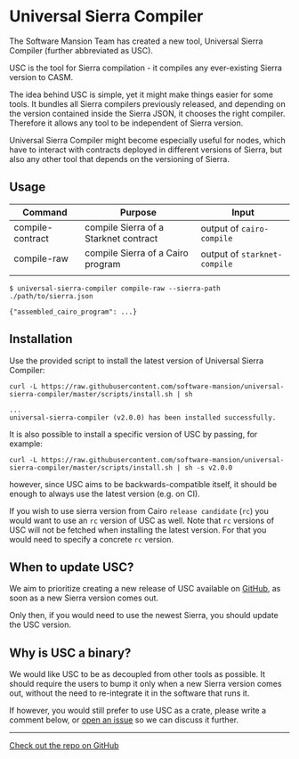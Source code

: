 # Universal Sierra Compiler

The Software Mansion Team has created a new tool, Universal Sierra Compiler (further abbreviated as USC).

USC is the tool for Sierra compilation - it compiles any ever-existing Sierra version to CASM.

The idea behind USC is simple, yet it might make things easier for some tools.
It bundles all Sierra compilers previously released, and depending on the version contained inside the Sierra JSON, it chooses the right compiler.
Therefore it allows any tool to be independent of Sierra version.

Universal Sierra Compiler might become especially useful for nodes, which have to interact with contracts deployed in different versions of Sierra, but also any other tool that depends on the versioning of Sierra.


## Usage

| Command          | Purpose                               | Input                        |
|------------------|---------------------------------------|------------------------------|
| compile-contract | compile Sierra of a Starknet contract | output of `cairo-compile`    |
| compile-raw      | compile Sierra of a Cairo program     | output of `starknet-compile` |
|                  |                                       |                              |


```shell
$ universal-sierra-compiler compile-raw --sierra-path ./path/to/sierra.json

{"assembled_cairo_program": ...}
```


## Installation

Use the provided script to install the latest version of Universal Sierra Compiler:

```shell
curl -L https://raw.githubusercontent.com/software-mansion/universal-sierra-compiler/master/scripts/install.sh | sh

...
universal-sierra-compiler (v2.0.0) has been installed successfully.
```

It is also possible to install a specific version of USC by passing, for example:

```shell
curl -L https://raw.githubusercontent.com/software-mansion/universal-sierra-compiler/master/scripts/install.sh | sh -s v2.0.0
```

however, since USC aims to be backwards-compatible itself, it should be enough to always use the latest version (e.g. on CI).

If you wish to use sierra version from Cairo `release candidate` (`rc`) you would want to use an `rc` version of USC as well.
Note that `rc` versions of USC will not be fetched when installing the latest version. For that you would need to specify a concrete `rc` version.


## When to update USC?

We aim to prioritize creating a new release of USC available on [GitHub](https://github.com/software-mansion/universal-sierra-compiler/releases), as soon as a new Sierra version comes out.

Only then, if you would need to use the newest Sierra, you should update the USC version.


## Why is USC a binary?

We would like USC to be as decoupled from other tools as possible. It should require the users to bump it only when a new Sierra version comes out, without the need to re-integrate it in the software that runs it.

If however, you would still prefer to use USC as a crate, please write a comment below, or [open an issue](https://github.com/software-mansion/universal-sierra-compiler/issues/new) so we can discuss it further.


---

[Check out the repo on GitHub](https://github.com/software-mansion/universal-sierra-compiler)
